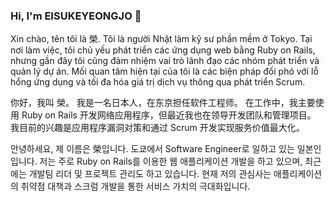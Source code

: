 ### Hi, I'm EISUKEYEONGJO 👋

Xin chào, tên tôi là 榮.
Tôi là người Nhật làm kỹ sư phần mềm ở Tokyo.
Tại nơi làm việc, tôi chủ yếu phát triển các ứng dụng web bằng Ruby on Rails, nhưng gần đây tôi cũng đảm nhiệm vai trò lãnh đạo các nhóm phát triển và quản lý dự án.
Mối quan tâm hiện tại của tôi là các biện pháp đối phó với lỗ hổng ứng dụng và tối đa hóa giá trị dịch vụ thông qua phát triển Scrum.

你好，我叫 榮。
我是一名日本人，在东京担任软件工程师。
在工作中，我主要使用 Ruby on Rails 开发网络应用程序，但最近我也在领导开发团队和管理项目。
我目前的兴趣是应用程序漏洞对策和通过 Scrum 开发实现服务价值最大化。

안녕하세요, 제 이름은 榮입니다.
도쿄에서 Software Engineer로 일하고 있는 일본인입니다.
저는 주로 Ruby on Rails를 이용한 웹 애플리케이션 개발을 하고 있으며, 최근에는 개발팀 리더 및 프로젝트 관리도 하고 있습니다.
현재 저의 관심사는 애플리케이션의 취약점 대책과 스크럼 개발을 통한 서비스 가치의 극대화입니다.

<!--
**eisukeyeongjo/eisukeyeongjo** is a ✨ _special_ ✨ repository because its `README.md` (this file) appears on your GitHub profile.

Here are some ideas to get you started:

- 🔭 I’m currently working on ...
- 🌱 I’m currently learning ...
- 👯 I’m looking to collaborate on ...
- 🤔 I’m looking for help with ...
- 💬 Ask me about ...
- 📫 How to reach me: ...
- 😄 Pronouns: ...
- ⚡ Fun fact: ...
-->
